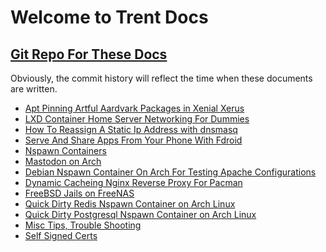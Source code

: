 # Welcome to Trent Docs  
## [Git Repo For These Docs](https://github.com/TrentSPalmer/trentdocs_website)
Obviously, the commit history will reflect the time when these documents are written.

* [Apt Pinning Artful Aardvark Packages in Xenial Xerus](apt_pinning_artful_aardvark_packages_in_xenial_xerus.md)
* [LXD Container Home Server Networking For Dummies](lxd_container_home_server_networking_for_dummies.md)
* [How To Reassign A Static Ip Address with dnsmasq](how_to_reassign_a_static_ip_address_with_dnsmasq.md)
* [Serve And Share Apps From Your Phone With Fdroid](serve_and_share_apps_from_your_phone_with_fdroid.md)
* [Nspawn Containers](nspawn.md)
* [Mastodon on Arch](mastodon_on_arch.md)
* [Debian Nspawn Container On Arch For Testing Apache Configurations](debian_nspawn_container_on_arch_for_testing_apache_configurations.md)
* [Dynamic Cacheing Nginx Reverse Proxy For Pacman](dynamic_cacheing_nginx_reverse_proxy_for_pacman.md)
* [FreeBSD Jails on FreeNAS](freebsd_jails_on_freenas.md) 
* [Quick Dirty Redis Nspawn Container on Arch Linux](arch_redis_nspawn.md)
* [Quick Dirty Postgresql Nspawn Container on Arch Linux](arch_postgresql_nspawn.md)
* [Misc Tips, Trouble Shooting](misc_tips_troubleshooting.md)
* [Self Signed Certs](self_signed_certs.md)

<!---
    * [Template](Template.md)
-->

